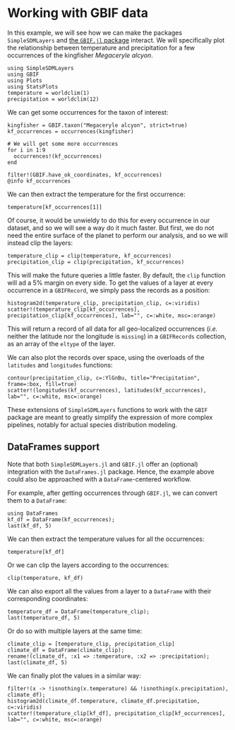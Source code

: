 # Working with GBIF data

In this example, we will see how we can make the packages `SimpleSDMLayers` and
[the `GBIF.jl` package](https://ecojulia.github.io/GBIF.jl/dev/) interact. We
will specifically plot the relationship between temperature and precipitation
for a few occurrences of the kingfisher *Megaceryle alcyon*.

```@example temp
using SimpleSDMLayers
using GBIF
using Plots
using StatsPlots
temperature = worldclim(1)
precipitation = worldclim(12)
```

We can get some occurrences for the taxon of interest:

```@example temp
kingfisher = GBIF.taxon("Megaceryle alcyon", strict=true)
kf_occurrences = occurrences(kingfisher)

# We will get some more occurrences
for i in 1:9
  occurrences!(kf_occurrences)
end

filter!(GBIF.have_ok_coordinates, kf_occurrences)
@info kf_occurrences
```

We can then extract the temperature for the first occurrence:

```@example temp
temperature[kf_occurrences[1]]
```

Of course, it would be unwieldy to do this for every occurrence in our dataset,
and so we will see a way do it much faster. But first, we do not need the entire
surface of the planet to perform our analysis, and so we will instead clip the
layers:

```@example temp
temperature_clip = clip(temperature, kf_occurrences)
precipitation_clip = clip(precipitation, kf_occurrences)
```

This will make the future queries a little faster. By default, the `clip`
function will ad a 5% margin on every side. To get the values of a layer at
every occurrence in a `GBIFRecord`, we simply pass the records as a position:

```@example temp
histogram2d(temperature_clip, precipitation_clip, c=:viridis)
scatter!(temperature_clip[kf_occurrences], precipitation_clip[kf_occurrences], lab="", c=:white, msc=:orange)
```

This will return a record of all data for all geo-localized occurrences (*i.e.*
neither the latitude nor the longitude is `missing`) in a `GBIFRecords`
collection, as an array of the `eltype` of the layer.

We can also plot the records over space, using the overloads of the `latitudes`
and `longitudes` functions:

```@example temp
contour(precipitation_clip, c=:YlGnBu, title="Precipitation", frame=:box, fill=true)
scatter!(longitudes(kf_occurrences), latitudes(kf_occurrences), lab="", c=:white, msc=:orange)
```

These extensions of `SimpleSDMLayers` functions to work with the `GBIF` package
are meant to greatly simplify the expression of more complex pipelines, notably
for actual species distribution modeling.

## DataFrames support

Note that both `SimpleSDMLayers.jl` and `GBIF.jl` offer an (optional)
integration with the `DataFrames.jl` package.
Hence, the example above could also be approached with a `DataFrame`-centered
workflow.

For example, after getting occurrences through `GBIF.jl`, we can convert them
to a `DataFrame`:

```@example temp
using DataFrames
kf_df = DataFrame(kf_occurrences);
last(kf_df, 5)
```

We can then extract the temperature values for all the occurrences:

```@example temp
temperature[kf_df]
```

Or we can clip the layers according to the occurrences:

```@example temp
clip(temperature, kf_df)
```

We can also export all the values from a layer to a `DataFrame` with their
corresponding coordinates: 

```@example temp
temperature_df = DataFrame(temperature_clip);
last(temperature_df, 5)
```

Or do so with multiple layers at the same time:

```@example temp
climate_clip = [temperature_clip, precipitation_clip]
climate_df = DataFrame(climate_clip);
rename!(climate_df, :x1 => :temperature, :x2 => :precipitation);
last(climate_df, 5)
```

We can finally plot the values in a similar way:

```@example temp
filter!(x -> !isnothing(x.temperature) && !isnothing(x.precipitation), climate_df);
histogram2d(climate_df.temperature, climate_df.precipitation, c=:viridis)
scatter!(temperature_clip[kf_df], precipitation_clip[kf_occurrences], lab="", c=:white, msc=:orange)
```